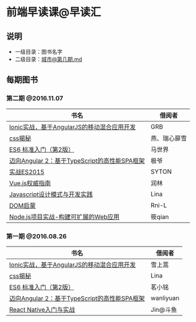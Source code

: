 # 前端早读课@早读汇

## 说明

* 一级目录：图书名字
* 二级目录：城市@第几期.md 

## 每期图书

### 第二期 @2016.11.07
书名 | 借阅者
--------- | -------------
[Ionic实战，基于AngularJS的移动混合应用开发](https://book.douban.com/subject/26838003/)| GRB
[css揭秘](https://book.douban.com/subject/26745943/) | 燕、瑞心扉雪
[ES6 标准入门（第2版）](https://book.douban.com/subject/26708954/) | 马世界 
[迈向Angular 2：基于TypeScript的高性能SPA框架](https://book.douban.com/subject/26852120/) | 极爷 
[实战ES2015](https://book.douban.com/subject/26899930/) | SYTON
[Vue.js权威指南](https://book.douban.com/subject/26869340/) | 润林
[Javascript设计模式与开发实践](https://book.douban.com/subject/26382780/) | Lina
[DOM启蒙](https://book.douban.com/subject/25882606/) | Rni-L
[Node.js项目实战-构建可扩展的Web应用](https://book.douban.com/subject/26391998/) | 筱qian



### 第一期 @2016.08.26
书名 | 借阅者
--------- | -------------
[Ionic实战，基于AngularJS的移动混合应用开发](https://book.douban.com/subject/26838003/)| 雪上蒿
[css揭秘](https://book.douban.com/subject/26745943/) | Lina
[ES6 标准入门（第2版）](https://book.douban.com/subject/26708954/) | 茗小铭 
[迈向Angular 2：基于TypeScript的高性能SPA框架](https://book.douban.com/subject/26852120/) | wanliyuan 
[React Native入门与实战](https://book.douban.com/subject/26694486/) | Jin@斗鱼



